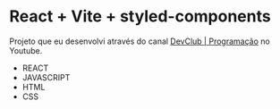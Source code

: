 # React + Vite + styled-components

Projeto que eu desenvolvi através do canal [DevClub | Programação](https://www.youtube.com/@canaldevclub) no Youtube.

- REACT
- JAVASCRIPT
- HTML
- CSS
